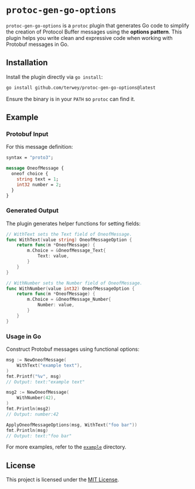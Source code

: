# `protoc-gen-go-options`

`protoc-gen-go-options` is a `protoc` plugin that generates Go code to simplify the creation of Protocol Buffer messages using the **options pattern**. This plugin helps you write clean and expressive code when working with Protobuf messages in Go.

## Installation

Install the plugin directly via `go install`:
```bash
go install github.com/terwey/protoc-gen-go-options@latest
```

Ensure the binary is in your `PATH` so `protoc` can find it.

## Example

### Protobuf Input

For this message definition:
```proto
syntax = "proto3";

message OneofMessage {
  oneof choice {
    string text = 1;
    int32 number = 2;
  }
}
```

### Generated Output

The plugin generates helper functions for setting fields:
```go
// WithText sets the Text field of OneofMessage.
func WithText(value string) OneofMessageOption {
	return func(m *OneofMessage) {
		m.Choice = &OneofMessage_Text{
			Text: value,
		}
	}
}

// WithNumber sets the Number field of OneofMessage.
func WithNumber(value int32) OneofMessageOption {
	return func(m *OneofMessage) {
		m.Choice = &OneofMessage_Number{
			Number: value,
		}
	}
}
```

### Usage in Go

Construct Protobuf messages using functional options:
```go
msg := NewOneofMessage(
	WithText("example text"),
)
fmt.Printf("%v", msg)
// Output: text:"example text"

msg2 := NewOneofMessage(
	WithNumber(42),
)
fmt.Println(msg2)
// Output: number:42

ApplyOneofMessageOptions(msg, WithText("foo bar"))
fmt.Println(msg)
// Output: text:"foo bar"
```

For more examples, refer to the [`example`](./example) directory.

## License

This project is licensed under the [MIT License](LICENSE).